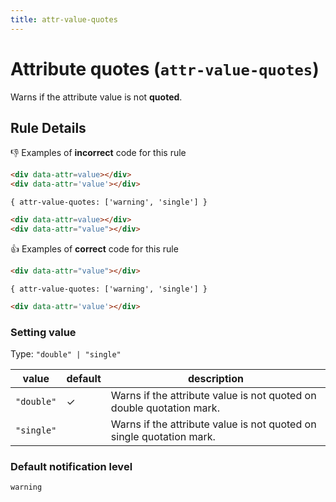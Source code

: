 ```yaml
---
title: attr-value-quotes
---
```


# Attribute quotes (`attr-value-quotes`)

Warns if the attribute value is not **quoted**.

## Rule Details

👎 Examples of **incorrect** code for this rule

<!-- prettier-ignore-start -->
```html
<div data-attr=value></div>
<div data-attr='value'></div>
```
<!-- prettier-ignore-end -->

`{ attr-value-quotes: ['warning', 'single'] }`

<!-- prettier-ignore-start -->
```html
<div data-attr=value></div>
<div data-attr="value"></div>
```
<!-- prettier-ignore-end -->

👍 Examples of **correct** code for this rule

<!-- prettier-ignore-start -->
```html
<div data-attr="value"></div>
```
<!-- prettier-ignore-end -->

`{ attr-value-quotes: ['warning', 'single'] }`

<!-- prettier-ignore-start -->
```html
<div data-attr='value'></div>
```
<!-- prettier-ignore-end -->

### Setting value

Type: `"double" | "single"`

| value      | default | description                                                          |
| ---------- | ------- | -------------------------------------------------------------------- |
| `"double"` | ✓       | Warns if the attribute value is not quoted on double quotation mark. |
| `"single"` |         | Warns if the attribute value is not quoted on single quotation mark. |

### Default notification level

`warning`
